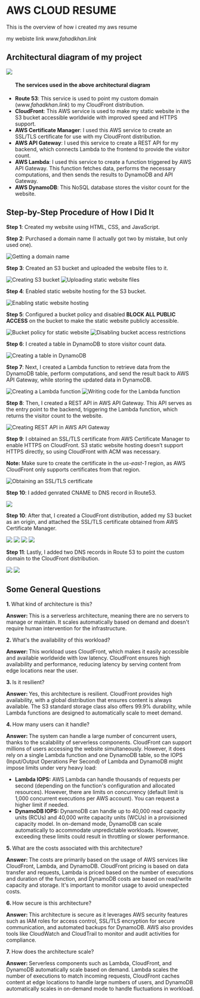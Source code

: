 <h1>AWS CLOUD RESUME</h1>
<p>This is the overview of how i created my aws resume</p>
<p>my webiste link <em>www.fahadkhan.link</em></p>

<h2>Architectural diagram of my project</h2>
<img src="My-resume-code\my-resume-website-documentation\architectural diagram\diagram.png">
<ul><h4>The services used in the above architectural diagram</h4>
    <li><strong>Route 53</strong>: This service is used to point my custom domain (<em>www.fahadkhan.link</em>) to my CloudFront distribution.</li>
    <li><strong>CloudFront</strong>: This AWS service is used to make my static website in the S3 bucket accessible worldwide with improved speed and HTTPS support.</li>
    <li><strong>AWS Certificate Manager</strong>: I used this AWS service to create an SSL/TLS certificate for use with my CloudFront distribution.</li>
    <li><strong>AWS API Gateway</strong>: I used this service to create a REST API for my backend, which connects Lambda to the frontend to provide the visitor count.</li>
    <li><strong>AWS Lambda</strong>: I used this service to create a function triggered by AWS API Gateway. This function fetches data, performs the necessary computations, and then sends the results to DynamoDB and API Gateway.</li>
    <li><strong>AWS DynamoDB</strong>: This NoSQL database stores the visitor count for the website.</li>
</ul>

<h2>Step-by-Step Procedure of How I Did It</h2>
<p><strong>Step 1</strong>: Created my website using HTML, CSS, and JavaScript.</p>

<p><strong>Step 2</strong>: Purchased a domain name (I actually got two by mistake, but only used one).</p>
<img src="My-resume-code/my-resume-website-documentation/route53/get-yourself-some-domain-name.jpg" alt="Getting a domain name">

<p><strong>Step 3</strong>: Created an S3 bucket and uploaded the website files to it.</p>
<img src="My-resume-code/my-resume-website-documentation/s3/create-bucket-1.jpg" alt="Creating S3 bucket">
<img src="My-resume-code/my-resume-website-documentation/s3/upload-static-website.jpg" alt="Uploading static website files">

<p><strong>Step 4</strong>: Enabled static website hosting for the S3 bucket.</p>
<img src="My-resume-code/my-resume-website-documentation/s3/enable-static-websit-hosting.jpg" alt="Enabling static website hosting">

<p><strong>Step 5</strong>: Configured a bucket policy and disabled <strong>BLOCK ALL PUBLIC ACCESS</strong> on the bucket to make the static website publicly accessible.</p>
<img src="My-resume-code/my-resume-website-documentation/s3/bucket-policy-for-static-website.jpg" alt="Bucket policy for static website">
<img src="My-resume-code/my-resume-website-documentation/s3/bucket-access-off-1.jpg" alt="Disabling bucket access restrictions">

<p><strong>Step 6</strong>: I created a table in DynamoDB to store visitor count data.</p>
<img src="My-resume-code/my-resume-website-documentation/dynamo DB/create-dynamo-db-table.jpg" alt="Creating a table in DynamoDB">

<p><strong>Step 7</strong>: Next, I created a Lambda function to retrieve data from the DynamoDB table, perform computations, and send the result back to AWS API Gateway, while storing the updated data in DynamoDB.</p>
<img src="My-resume-code/my-resume-website-documentation/lambda/create-lambda.jpg" alt="Creating a Lambda function">
<img src="My-resume-code\my-resume-website-documentation\lambda\write lambda function.jpg" alt="Writing code for the Lambda function">

<p><strong>Step 8</strong>: Then, I created a REST API in AWS API Gateway. This API serves as the entry point to the backend, triggering the Lambda function, which returns the visitor count to the website.</p>
<img src="My-resume-code/my-resume-website-documentation/api gateway/create-REST-api-which-triggers-lambda.jpg" alt="Creating REST API in AWS API Gateway">

<p><strong>Step 9</strong>: I obtained an SSL/TLS certificate from AWS Certificate Manager to enable HTTPS on CloudFront. S3 static website hosting doesn’t support HTTPS directly, so using CloudFront with ACM was necessary.</p>
<p><strong>Note:</strong> Make sure to create the certificate in the <em>us-east-1</em> region, as AWS CloudFront only supports certificates from that region.</p>
<img src="My-resume-code/my-resume-website-documentation/aws certificate manager/create-a-public-ssl-tsl-certificate-to-use-with-cloudfront-1.jpg" alt="Obtaining an SSL/TLS certificate">

<p><strong>Step 10</strong>: I added genrated CNAME to DNS record in Route53.</p>
<img src="My-resume-code\my-resume-website-documentation\aws certificate manager\add-both-records.jpg">

<p><strong>Step 10</strong>: After that, I created a CloudFront distribution, added my S3 bucket as an origin, and attached the SSL/TLS certificate obtained from AWS Certificate Manager.</p>
<img src="My-resume-code\my-resume-website-documentation\cloud front\create-cloudfront-distribution-1-choose-bucket-endpoint.jpg">
<img src="My-resume-code\my-resume-website-documentation\cloud front\create-cloudfront-distribution-2-change-viewer-protocol-to-http-to-https-.jpg">
<img src="My-resume-code\my-resume-website-documentation\cloud front\create-cloudfront-distribution-3-choose-aws-certificate-manager-created-certificate.jpg">
<img src="My-resume-code\my-resume-website-documentation\cloud front\create-cloudfront-distribution-4-choose-index html as default root obj.jpg">

<p><strong>Step 11</strong>: Lastly, I added two DNS records in Route 53 to point the custom domain to the CloudFront distribution.</p>
<img src="My-resume-code\my-resume-website-documentation\route53\add-route-to-your-cloud-formation-for-root-domain.jpg">
<img src="My-resume-code\my-resume-website-documentation\route53\add-route-to-your-cloud-formation-for-subdomain.jpg">

<h2>Some General Questions</h2>

<p><strong>1. </strong>What kind of architecture is this?</p>
<p><strong>Answer: </strong>This is a serverless architecture, meaning there are no servers to manage or maintain. It scales automatically based on demand and doesn't require human intervention for the infrastructure.</p>

<p><strong>2. </strong>What's the availability of this workload?</p>
<p><strong>Answer: </strong>This workload uses CloudFront, which makes it easily accessible and available worldwide with low latency. CloudFront ensures high availability and performance, reducing latency by serving content from edge locations near the user.</p>

<p><strong>3. </strong>Is it resilient?</p>
<p><strong>Answer: </strong>Yes, this architecture is resilient. CloudFront provides high availability, with a global distribution that ensures content is always available. The S3 standard storage class also offers 99.9% durability, while Lambda functions are designed to automatically scale to meet demand.</p>

<p><strong>4. </strong>How many users can it handle?</p>
<p><strong>Answer: </strong>The system can handle a large number of concurrent users, thanks to the scalability of serverless components. CloudFront can support millions of users accessing the website simultaneously. However, it does rely on a single Lambda function and one DynamoDB table, so the IOPS (Input/Output Operations Per Second) of Lambda and DynamoDB might impose limits under very heavy load:</p>
<ul>
  <li><strong>Lambda IOPS:</strong> AWS Lambda can handle thousands of requests per second (depending on the function's configuration and allocated resources). However, there are limits on concurrency (default limit is 1,000 concurrent executions per AWS account). You can request a higher limit if needed.</li>
  <li><strong>DynamoDB IOPS:</strong> DynamoDB can handle up to 40,000 read capacity units (RCUs) and 40,000 write capacity units (WCUs) in a provisioned capacity model. In on-demand mode, DynamoDB can scale automatically to accommodate unpredictable workloads. However, exceeding these limits could result in throttling or slower performance.</li>
</ul>

<p><strong>5. </strong>What are the costs associated with this architecture?</p>
<p><strong>Answer: </strong>The costs are primarily based on the usage of AWS services like CloudFront, Lambda, and DynamoDB. CloudFront pricing is based on data transfer and requests, Lambda is priced based on the number of executions and duration of the function, and DynamoDB costs are based on read/write capacity and storage. It's important to monitor usage to avoid unexpected costs.</p>

<p><strong>6. </strong>How secure is this architecture?</p>
<p><strong>Answer: </strong>This architecture is secure as it leverages AWS security features such as IAM roles for access control, SSL/TLS encryption for secure communication, and automated backups for DynamoDB. AWS also provides tools like CloudWatch and CloudTrail to monitor and audit activities for compliance.</p>

<p><strong>7. </strong>How does the architecture scale?</p>
<p><strong>Answer: </strong>Serverless components such as Lambda, CloudFront, and DynamoDB automatically scale based on demand. Lambda scales the number of executions to match incoming requests, CloudFront caches content at edge locations to handle large numbers of users, and DynamoDB automatically scales in on-demand mode to handle fluctuations in workload.</p>
